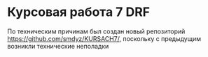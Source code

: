 # Курсовая работа 7 DRF

По техническим причинам был создан новый репозиторий https://github.com/smdyz/KURSACH7/, поскольку с предыдущим возникли технические неполадки
